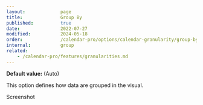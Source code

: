 ```yaml
---
layout:             page
title:              Group By
published:          true
date:               2022-07-27
modified:           2024-05-18
order:              /calendar-pro/options/calendar-granularity/group-by
internal:           group
related:
    - /calendar-pro/features/granularities.md
---
```

**Default value:** (Auto)

This option defines how data are grouped in the visual.

<todo>Screenshot</todo>